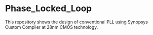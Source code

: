 # Phase_Locked_Loop
This repository shows the design of conventional PLL using Synopsys Custom Compiler at 28nm CMOS technology.

